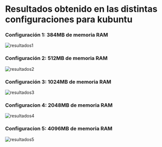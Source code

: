 Resultados obtenido en las distintas configuraciones para kubuntu
=================================================================

### Configuración 1: 384MB de memoria RAM

![resultados1](https://dl.dropbox.com/s/15a9a35pf7tsepa/configuracion1_k.png)

### Configuración 2: 512MB de memoria RAM

![resultados2](https://dl.dropbox.com/s/n4qegm8d1bptxz1/configuracion2_k.png)

### Configuración 3: 1024MB de memoria RAM

![resultados3](https://dl.dropbox.com/s/9r8jx0f3zfg04ow/configuracion3_k.png)

### Configuracion 4: 2048MB de memoria RAM

![resultados4](https://dl.dropbox.com/s/caj62w1jpu326if/configuracion4_k_2.png)

### Configuracion 5: 4096MB de memoria RAM

![resultados5](https://dl.dropbox.com/s/a37vsr66vibyq59/configuracion5_k_2.png)
